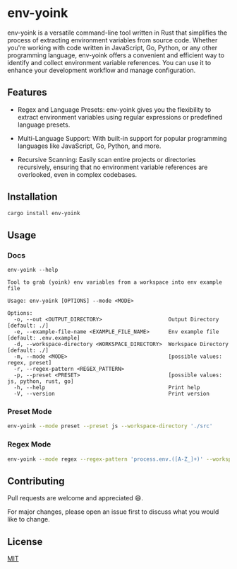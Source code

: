 # env-yoink

env-yoink is a versatile command-line tool written in Rust that simplifies the process of extracting environment
variables from source code. Whether you're working with code written in JavaScript, Go, Python, or any other programming
language, env-yoink offers a convenient and efficient way to identify and collect environment variable references. You
can use it to enhance your development workflow and manage configuration.

## Features

- Regex and Language Presets: env-yoink gives you the flexibility to extract environment variables using regular expressions or predefined language presets.

- Multi-Language Support: With built-in support for popular programming languages like JavaScript, Go, Python, and more.

- Recursive Scanning: Easily scan entire projects or directories recursively, ensuring that no environment variable references are overlooked, even in complex codebases.


## Installation

```bash
cargo install env-yoink
```

## Usage

### Docs

```
env-yoink --help

Tool to grab (yoink) env variables from a workspace into env example file

Usage: env-yoink [OPTIONS] --mode <MODE>

Options:
  -o, --out <OUTPUT_DIRECTORY>                     Output Directory [default: ./]
  -e, --example-file-name <EXAMPLE_FILE_NAME>      Env example file [default: .env.example]
  -d, --workspace-directory <WORKSPACE_DIRECTORY>  Workspace Directory [default: ./]
  -m, --mode <MODE>                                [possible values: regex, preset]
  -r, --regex-pattern <REGEX_PATTERN>
  -p, --preset <PRESET>                            [possible values: js, python, rust, go]
  -h, --help                                       Print help
  -V, --version                                    Print version
```


### Preset Mode

```bash
env-yoink --mode preset --preset js --workspace-directory './src'
```

### Regex Mode

```bash
env-yoink --mode regex --regex-pattern 'process.env.([A-Z_]+)' --workspace-directory './src'
```


## Contributing

Pull requests are welcome and appreciated 😄.

For major changes, please open an issue first to discuss what you would like to change. 

## License

[MIT](https://choosealicense.com/licenses/mit/)